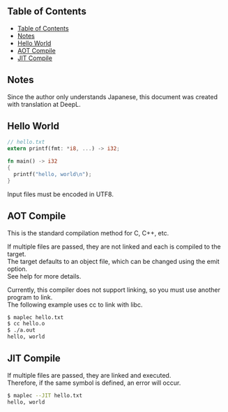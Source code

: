## Table of Contents
- [Table of Contents](#table-of-contents)
- [Notes](#notes)
- [Hello World](#hello-world)
- [AOT Compile](#aot-compile)
- [JIT Compile](#jit-compile)

## Notes
Since the author only understands Japanese, this document was created with translation at DeepL.

## Hello World
```rust
// hello.txt
extern printf(fmt: *i8, ...) -> i32;

fn main() -> i32
{
  printf("hello, world\n");
}
```
Input files must be encoded in UTF8.

## AOT Compile
This is the standard compilation method for C, C++, etc.<br/>

If multiple files are passed, they are not linked and each is compiled to the target.<br/>
The target defaults to an object file, which can be changed using the emit option.<br/>
See help for more details.<br/>

Currently, this compiler does not support linking, so you must use another program to link.<br/>
The following example uses cc to link with libc.
```bash
$ maplec hello.txt
$ cc hello.o
$ ./a.out
hello, world
```

## JIT Compile
If multiple files are passed, they are linked and executed.<br/>
Therefore, if the same symbol is defined, an error will occur.
```bash
$ maplec --JIT hello.txt
hello, world
```
